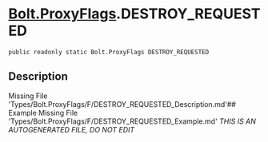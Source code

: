 # [Bolt.ProxyFlags](Types/Bolt.ProxyFlags.md).DESTROY_REQUESTED
`public readonly static Bolt.ProxyFlags DESTROY_REQUESTED`
## Description
Missing File 'Types/Bolt.ProxyFlags/F/DESTROY_REQUESTED_Description.md'## Example
Missing File 'Types/Bolt.ProxyFlags/F/DESTROY_REQUESTED_Example.md'
*THIS IS AN AUTOGENERATED FILE, DO NOT EDIT*
